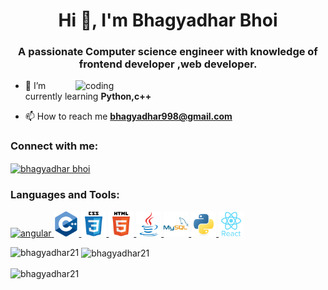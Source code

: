 <h1 align="center">Hi 👋, I'm Bhagyadhar Bhoi</h1>
<h3 align="center">A passionate Computer science engineer with knowledge of frontend developer ,web developer.</h3>
<img align="right" alt="coding"width="400" src="https://media1.giphy.com/media/RbDKaczqWovIugyJmW/giphy.gif">

- 🌱 I’m currently learning **Python,c++**

- 📫 How to reach me **bhagyadhar998@gmail.com**

<h3 align="left">Connect with me:</h3>
<p align="left">
<a href="www.linkedin.com/in/bhagyadhar-bhoi-18233a235" target="blank"><img align="center" src="https://raw.githubusercontent.com/rahuldkjain/github-profile-readme-generator/master/src/images/icons/Social/linked-in-alt.svg" alt="bhagyadhar bhoi" height="30" width="40" /></a>
</p>

<h3 align="left">Languages and Tools:</h3>
<p align="left"> <a href="https://angular.io" target="_blank" rel="noreferrer"> <img src="https://angular.io/assets/images/logos/angular/angular.svg" alt="angular" width="40" height="40"/> </a> <a href="https://www.w3schools.com/cpp/" target="_blank" rel="noreferrer"> <img src="https://raw.githubusercontent.com/devicons/devicon/master/icons/cplusplus/cplusplus-original.svg" alt="cplusplus" width="40" height="40"/> </a> <a href="https://www.w3schools.com/css/" target="_blank" rel="noreferrer"> <img src="https://raw.githubusercontent.com/devicons/devicon/master/icons/css3/css3-original-wordmark.svg" alt="css3" width="40" height="40"/> </a> <a href="https://www.w3.org/html/" target="_blank" rel="noreferrer"> <img src="https://raw.githubusercontent.com/devicons/devicon/master/icons/html5/html5-original-wordmark.svg" alt="html5" width="40" height="40"/> </a> <a href="https://www.java.com" target="_blank" rel="noreferrer"> <img src="https://raw.githubusercontent.com/devicons/devicon/master/icons/java/java-original.svg" alt="java" width="40" height="40"/> </a> <a href="https://www.mysql.com/" target="_blank" rel="noreferrer"> <img src="https://raw.githubusercontent.com/devicons/devicon/master/icons/mysql/mysql-original-wordmark.svg" alt="mysql" width="40" height="40"/> </a> <a href="https://www.python.org" target="_blank" rel="noreferrer"> <img src="https://raw.githubusercontent.com/devicons/devicon/master/icons/python/python-original.svg" alt="python" width="40" height="40"/> </a> <a href="https://reactjs.org/" target="_blank" rel="noreferrer"> <img src="https://raw.githubusercontent.com/devicons/devicon/master/icons/react/react-original-wordmark.svg" alt="react" width="40" height="40"/> </a> </p>

<p><img align="left" src="https://github-readme-stats.vercel.app/api/top-langs?username=bhagyadhar21&show_icons=true&locale=en&layout=compact" alt="bhagyadhar21" /></p>

<p>&nbsp;<img align="center" src="https://github-readme-stats.vercel.app/api?username=bhagyadhar21&show_icons=true&locale=en" alt="bhagyadhar21" /></p>

<p><img align="center" src="https://github-readme-streak-stats.herokuapp.com/?user=bhagyadhar21&" alt="bhagyadhar21" /></p>
